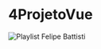 # 4ProjetoVue

![Playlist Felipe Battisti](https://www.youtube.com/playlist?list=PLnDvRpP8BnezDglaAvtWgQXzsOmXUuRHL)
```
